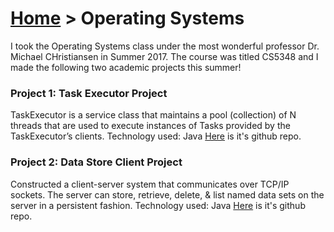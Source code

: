 # [Home](index.md) > Operating Systems

I took the Operating Systems class under the most wonderful professor Dr. Michael CHristiansen in Summer 2017. The course was titled CS5348 and I made the following two academic projects this summer!

### Project 1: Task Executor Project
TaskExecutor is a service class that maintains a pool (collection) of N threads that are used to execute instances of Tasks provided by the TaskExecutor’s clients. Technology used: Java
[Here](https://github.com/MehakBeri/Task-Executor-Project) is it's github repo.

### Project 2: Data Store Client Project
Constructed a client-server system that communicates over TCP/IP sockets. The server can store, retrieve, delete, & list named data sets on the server in a persistent fashion. Technology used: Java
[Here](https://github.com/MehakBeri/Data-Store-Client-Project) is it's github repo.
